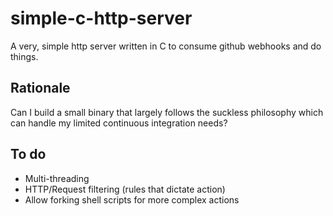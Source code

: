 # simple-c-http-server
A very, simple http server written in C to consume github webhooks and do things.

## Rationale
Can I build a small binary that largely follows the suckless philosophy which can handle my limited continuous integration needs?

## To do
- Multi-threading
- HTTP/Request filtering (rules that dictate action)
- Allow forking shell scripts for more complex actions
